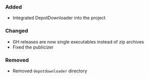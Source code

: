 ### Added
- Integrated DepotDownloader into the project

### Changed
- GH releases are now single executables instead of zip archives
- Fixed the publicizer

### Removed
- Removed `depotdownloader` directory

